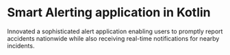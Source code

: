 # Smart Alerting application in Kotlin
Innovated a sophisticated alert application enabling users to promptly report accidents nationwide while also receiving real-time notifications for nearby incidents.
